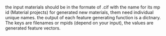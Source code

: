 the input materials should be in the formate of .cif with the name for its mp id (Material projects)
for generated new materials, them need individual unique names.
the output of each feature generating function is a dictnary. The keys are filenames or mpids (depend on your input), the values are generated feature vectors.

